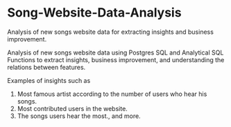 #
# Song-Website-Data-Analysis
Analysis of new songs website data for extracting insights and business improvement.

Analysis of new songs website data using Postgres SQL and Analytical SQL Functions to extract insights, business improvement, and understanding the relations between features.

Examples of insights such as
1) Most famous artist according to the number of users who hear his songs.
2) Most contributed users in the website.
3) The songs users hear the most., and more.
